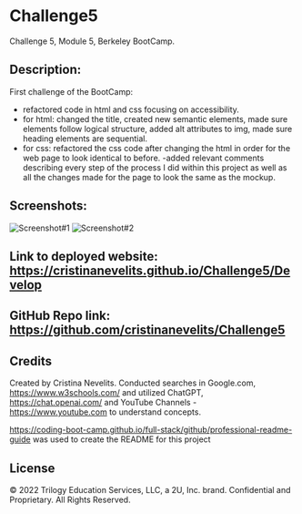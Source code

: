 # Challenge5
Challenge 5, Module 5, Berkeley BootCamp.

## Description: 
First challenge of the BootCamp:

- refactored code in html and css focusing on accessibility.
- for html: changed the title, created new semantic elements, made sure elements follow logical structure, added alt attributes to img, made sure heading elements are sequential. 
- for css: refactored the css code after changing the html in order for the web page to look identical to before.
-added relevant comments describing every step of the process I did within this project as well as all the changes made for the page to look the same as the mockup.

## Screenshots:

![Screenshot#1]()
![Screenshot#2]()

## Link to deployed website:  https://cristinanevelits.github.io/Challenge5/Develop


## GitHub Repo link: https://github.com/cristinanevelits/Challenge5

## Credits

Created by Cristina Nevelits. Conducted searches in Google.com, https://www.w3schools.com/ and utilized ChatGPT, https://chat.openai.com/ and YouTube Channels - https://www.youtube.com to understand concepts.

https://coding-boot-camp.github.io/full-stack/github/professional-readme-guide was used to create the README for this project

## License

© 2022 Trilogy Education Services, LLC, a 2U, Inc. brand. Confidential and Proprietary. All Rights Reserved.
